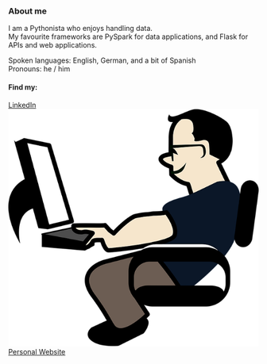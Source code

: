 ### About me
I am a Pythonista who enjoys handling data. <br>
My favourite frameworks are PySpark for data applications, and Flask for APIs and web applications.

Spoken languages: English, German, and a bit of Spanish <br>
Pronouns: he / him

#### Find my:
[LinkedIn](https://www.linkedin.com/in/lucazugic/) <br>
![website_icon](https://github.com/LucaZugic/lucazugic.github.io/blob/main/coding_me.png)[Personal Website](https://lucazugic.github.io/)
